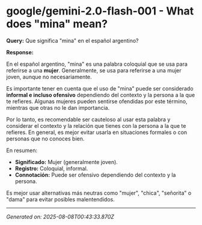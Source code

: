 # google/gemini-2.0-flash-001 - What does "mina" mean?

**Query:** Que significa "mina" en el español argentino?



**Response:**

En el español argentino, "mina" es una palabra coloquial que se usa para referirse a una **mujer**. Generalmente, se usa para referirse a una mujer joven, aunque no necesariamente.

Es importante tener en cuenta que el uso de "mina" puede ser considerado **informal e incluso ofensivo** dependiendo del contexto y la persona a la que te refieres. Algunas mujeres pueden sentirse ofendidas por este término, mientras que otras no le dan importancia.

Por lo tanto, es recomendable ser cauteloso al usar esta palabra y considerar el contexto y la relación que tienes con la persona a la que te refieres. En general, es mejor evitar usarla en situaciones formales o con personas que no conoces bien.

En resumen:

*   **Significado:** Mujer (generalmente joven).
*   **Registro:** Coloquial, informal.
*   **Connotación:** Puede ser ofensivo dependiendo del contexto y la persona.

Es mejor usar alternativas más neutras como "mujer", "chica", "señorita" o "dama" para evitar posibles malentendidos.


---
*Generated on: 2025-08-08T00:43:33.870Z*
